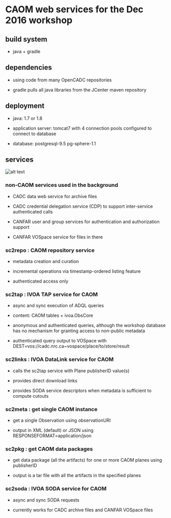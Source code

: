 # CAOM web services for the Dec 2016 workshop

## build system

* java + gradle

## dependencies

* using code from many OpenCADC repositories

* gradle pulls all java libraries from the JCenter maven repository

## deployment

* java: 1.7 or 1.8

* application server: tomcat7 with 4 connection pools configured to connect to database

* database: postgresql-9.5 pg-sphere-1.1

## services

![alt text](https://github.com/pdowler/caom2workshop/raw/master/caom2workshop-arch.png "CAOM service connectivity")

### non-CAOM services used in the background

* CADC data web service for archive files

* CADC credential delegation service (CDP) to support inter-service authenticated calls

* CANFAR user and group services for authentication and authorization support

* CANFAR VOSpace service for files in there

### sc2repo : CAOM repository service

* metadata creation and curation

* incremental operations via timestamp-ordered listing feature

* authenticated access only

### sc2tap : IVOA TAP service for CAOM

* async and sync execution of ADQL queries

* content: CAOM tables + ivoa.ObsCore

* anonymous and authenticated queries, although the workshop database has no mechanism for granting access to non-public metadata

* authenticated query output to VOSpace with DEST=vos://cadc.nrc.ca~vospace/place/to/store/result

### sc2links : IVOA DataLink service for CAOM

* calls the sc2tap service with Plane publisherID value(s)

* provides direct download links

* provides SODA service descriptors when metadata is sufficient to compute cutouts

### sc2meta : get single CAOM instance

* get a single Observation using observationURI 

* output in XML (default) or JSON using RESPONSEFORMAT=application/json

### sc2pkg : get CAOM data packages

* get data package (all the artifacts) for one or more CAOM planes using publisherID

* output is a tar file with all the artifacts in the specified planes

### sc2soda : IVOA SODA service for CAOM

* async and sync SODA requests

* currently works for CADC archive files and CANFAR VOSpace files

